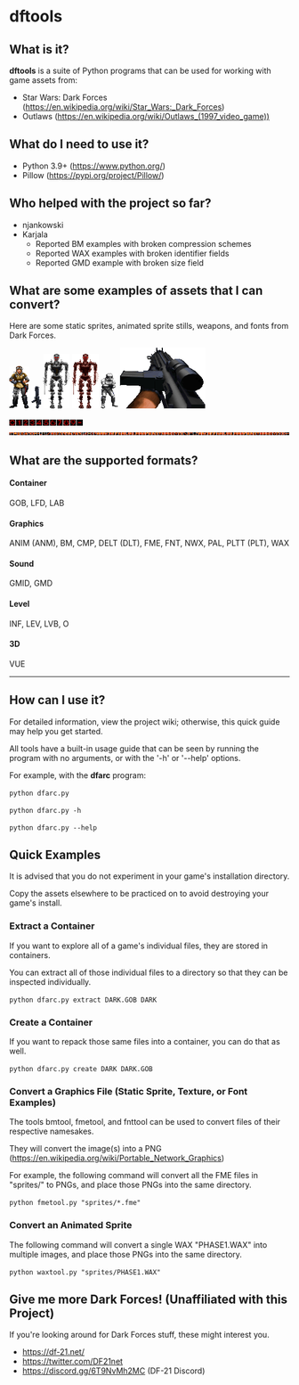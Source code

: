 # dftools

## What is it?
**dftools** is a suite of Python programs that can be used for working with game assets from:
- Star Wars: Dark Forces (https://en.wikipedia.org/wiki/Star_Wars:_Dark_Forces)
- Outlaws (https://en.wikipedia.org/wiki/Outlaws_(1997_video_game))


## What do I need to use it?
- Python 3.9+ (https://www.python.org/)
- Pillow (https://pypi.org/project/Pillow/)

## Who helped with the project so far?
- njankowski
- Karjala
  - Reported BM examples with broken compression schemes
  - Reported WAX examples with broken identifier fields
  - Reported GMD example with broken size field

## What are some examples of assets that I can convert?

Here are some static sprites, animated sprite stills, weapons, and fonts from Dark Forces.

![Jan Ors](examples/jan.png "Jan Ors")
![Stormtrooper Rifle](examples/ist-gunu.png "Stormtrooper Rifle")
![Phase 1 Dark Trooper](examples/phase1.png "Phase 1 Dark Trooper")
![Phase 1 Dark Trooper (GROMAS)](examples/phase1-gromas.png "Phase 1 Dark Trooper (GROMAS)")
![Stormtrooper](examples/stormfin.png "Stormtrooper")
![Stormtrooper Rifle (First Person)](examples/rifle1.png "Stormtrooper Rifle (First Person)")

![Ammo Font](examples/amonum.png "Ammo Font")
![Glowing Font](examples/glowing.png "Glowing Font")

## What are the supported formats?

#### Container
GOB, LFD, LAB

#### Graphics
ANIM (ANM), BM, CMP, DELT (DLT), FME, FNT, NWX, PAL, PLTT (PLT), WAX

#### Sound
GMID, GMD

#### Level
INF, LEV, LVB, O

#### 3D
VUE

***

## How can I use it?

For detailed information, view the project wiki; otherwise, this quick guide may help you get started.

All tools have a built-in usage guide that can be seen by running the program with no arguments, or with the '-h' or '--help' options.

For example, with the **dfarc** program:

`python dfarc.py`

`python dfarc.py -h`

`python dfarc.py --help`

## Quick Examples

It is advised that you do not experiment in your game's installation directory.

Copy the assets elsewhere to be practiced on to avoid destroying your game's install.

### Extract a Container

If you want to explore all of a game's individual files, they are stored in containers.

You can extract all of those individual files to a directory so that they can be inspected individually.

`python dfarc.py extract DARK.GOB DARK`

### Create a Container

If you want to repack those same files into a container, you can do that as well.

`python dfarc.py create DARK DARK.GOB`

### Convert a Graphics File (Static Sprite, Texture, or Font Examples)

The tools bmtool, fmetool, and fnttool can be used to convert files of their respective namesakes.

They will convert the image(s) into a PNG (https://en.wikipedia.org/wiki/Portable_Network_Graphics)

For example, the following command will convert all the FME files in "sprites/" to PNGs, and place those PNGs into the same directory.

`python fmetool.py "sprites/*.fme"`

### Convert an Animated Sprite

The following command will convert a single WAX "PHASE1.WAX" into multiple images, and place those PNGs into the same directory.

`python waxtool.py "sprites/PHASE1.WAX"`

## Give me more Dark Forces! (Unaffiliated with this Project)

If you're looking around for Dark Forces stuff, these might interest you.

- https://df-21.net/
- https://twitter.com/DF21net
- https://discord.gg/6T9NvMh2MC (DF-21 Discord)

